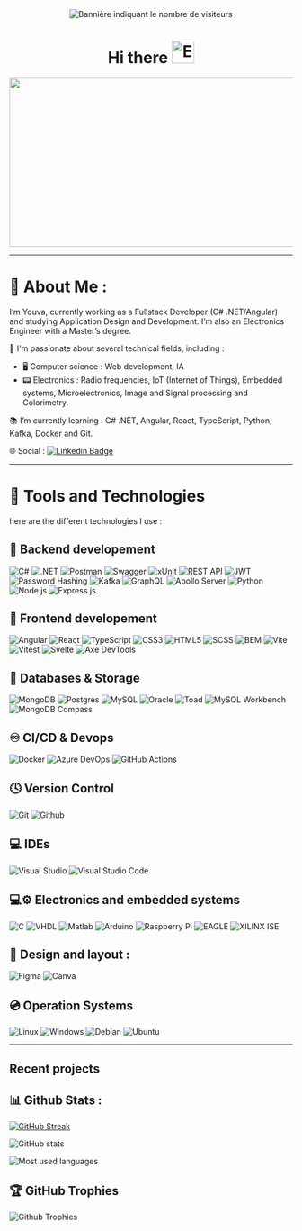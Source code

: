 <div id="header" align="center">
  <img src="https://komarev.com/ghpvc/?username=YouvaLo&style=flat-square&color=blue" alt="Bannière indiquant le nombre de visiteurs"/>
<h1>Hi there 
<img src="https://media3.giphy.com/media/v1.Y2lkPTc5MGI3NjExZWMybHJkN24zMWl1cGliYjhubnRqZjM0eWpjZTM0eG16ZzZsdnNyOSZlcD12MV9pbnRlcm5hbF9naWZfYnlfaWQmY3Q9cw/Q1FOFOOF6CE6FlNFxL/giphy.webp" alt="Emoji qui dit coucou" width="40px" height="40px"/>
</h1>
</div>
<div align="center"> 
  <img src="https://homedeve.com/wp-content/uploads/2023/09/Formation-developpeur-full-stack.png" width="600" height="300">
</div>

----------------------------------------------------------------------------------------------------------------------------

# 💫 About Me :

I’m Youva, currently working as a Fullstack Developer (C# .NET/Angular) and studying Application Design and Development. I’m also an Electronics Engineer with a Master’s degree.
  
📡 I'm passionate about several technical fields, including :
   - 🖥️ Computer science : Web development, IA 
   - 📟 Electronics : Radio frequencies, IoT (Internet of Things), Embedded systems, Microelectronics, Image and Signal processing and Colorimetry.
    
📚 I’m currently learning : C# .NET, Angular, React, TypeScript, Python, Kafka, Docker and Git. 

🌐 Social : [![Linkedin Badge](https://img.shields.io/badge/LinkedIn-%230077B5.svg?logo=linkedin&logoColor=white)](https://www.linkedin.com/in/youva-lounas/)

----------------------------------------------------------------------------------------------------------------------------

# 🧰 Tools and Technologies

here are the different technologies I use : 

## 🚀 Backend developement
![C#](https://img.shields.io/badge/C%23-239120?style=for-the-badge&logo=csharp&logoColor=white)
![.NET](https://img.shields.io/badge/.NET-512BD4?style=for-the-badge&logo=.net&logoColor=white)
![Postman](https://img.shields.io/badge/Postman-%23FF6C37?style=for-the-badge&logo=postman&logoColor=FFFFFF&logoSize=auto&link=https%3A%2F%2Fwww.postman.com%2F)
![Swagger](https://img.shields.io/badge/Swagger-%2385EA2D?style=for-the-badge&logo=swagger&logoColor=000000&link=https%3A%2F%2Fswagger.io%2F)
![xUnit](https://img.shields.io/badge/xUnit.net-%232C7300?style=for-the-badge&logo=.net&logoColor=white&link=https%3A%2F%2Fxunit.net%2F)
![REST API](https://img.shields.io/badge/REST%20API-%23000000?style=for-the-badge&logo=rest&logoColor=white)
![JWT](https://img.shields.io/badge/JWT-blue?style=for-the-badge&logo=jsonwebtokens&logoColor=white&link=https%3A%2F%2Fjwt.io%2F)
![Password Hashing](https://img.shields.io/badge/Password%20Hashing-red?style=for-the-badge&logo=security&logoColor=white)
![Kafka](https://img.shields.io/badge/Apache%20Kafka-231F20?style=for-the-badge&logo=apachekafka&logoColor=white)
![GraphQL](https://img.shields.io/badge/GraphQL-E10098?style=for-the-badge&logo=graphql&logoColor=white)
![Apollo Server](https://img.shields.io/badge/Apollo%20Server-311C87?style=for-the-badge&logo=apollo&logoColor=white)
![Python](https://img.shields.io/badge/Python-3776AB?style=for-the-badge&logo=python&logoColor=white)
![Node.js](https://img.shields.io/badge/Node.js-339933?style=for-the-badge&logo=node.js&logoColor=white)
![Express.js](https://img.shields.io/badge/Express.js-300420?style=for-the-badge&logo=express&logoColor=white)


## 🚀 Frontend developement
![Angular](https://img.shields.io/badge/Angular-DD0031?style=for-the-badge&logo=Angular&logoColor=white)
![React](https://img.shields.io/badge/React-20232A?style=for-the-badge&logo=React&logoColor=61DAFB)
![TypeScript](https://img.shields.io/badge/TypeScript-3178C6?style=for-the-badge&logo=TypeScript&logoColor=white)
![CSS3](https://img.shields.io/badge/css3-%231572B6.svg?style=for-the-badge&logo=css3&logoColor=white) 
![HTML5](https://img.shields.io/badge/html5-%23E34F26.svg?style=for-the-badge&logo=html5&logoColor=white)
![SCSS](https://img.shields.io/badge/SCSS-DD0031?style=for-the-badge&logo=sass&logoColor=white)
![BEM](https://img.shields.io/badge/CSS%20Architecture-BEM-blue?style=for-the-badge)
![Vite](https://img.shields.io/badge/Vite-646CFF?style=for-the-badge&logo=vite&logoColor=white)
![Vitest](https://img.shields.io/badge/Vitest-green?style=for-the-badge)
![Svelte](https://img.shields.io/badge/Svelte-FF3E00?style=for-the-badge&logo=svelte&logoColor=white)
![Axe DevTools](https://img.shields.io/badge/Axe%20DevTools-Accessibility-663399?style=for-the-badge&logo=deque&logoColor=white)


## 💾 Databases & Storage 
![MongoDB](https://img.shields.io/badge/MongoDB-%234ea94b.svg?style=for-the-badge&logo=mongodb&logoColor=white)
![Postgres](https://img.shields.io/badge/postgres-%23316192.svg?style=for-the-badge&logo=postgresql&logoColor=white)
![MySQL](https://img.shields.io/badge/mysql-4479A1.svg?style=for-the-badge&logo=mysql&logoColor=white)
![Oracle](https://img.shields.io/badge/Oracle-F80000?style=for-the-badge&logo=oracle&logoColor=white)
![Toad](https://img.shields.io/badge/Toad-for%20Oracle-%23000000?style=for-the-badge&logo=toad&logoColor=white)
![MySQL Workbench](https://img.shields.io/badge/MySQL%20Workbench-%23004700?style=for-the-badge&logo=mysql&logoColor=white)
![MongoDB Compass](https://img.shields.io/badge/MongoDB%20Compass-47A248?style=for-the-badge&logo=mongodb&logoColor=white)

## ♾️ CI/CD & Devops
![Docker](https://img.shields.io/badge/Docker-2496ED?style=for-the-badge&logo=docker&logoColor=white)
![Azure DevOps](https://img.shields.io/badge/Azure%20DevOps-%230E86D4.svg?style=for-the-badge&logo=AzureDevOps&logoColor=white)
![GitHub Actions](https://img.shields.io/badge/github%20actions-%232671E5.svg?style=for-the-badge&logo=githubactions&logoColor=white)

## 🕓 Version Control
![Git](https://img.shields.io/badge/Git-%23F05032?style=for-the-badge&logo=git&logoColor=FFFFFF&link=https%3A%2F%2Fgit-scm.com%2F)
![Github](https://img.shields.io/badge/Github-%23181717?style=for-the-badge&logo=github&logoColor=FFFFFF&link=https%3A%2F%2Fgithub.com)

## 💻 IDEs
![Visual Studio](https://img.shields.io/badge/Visual%20Studio-5C2D91?style=for-the-badge&logo=VisualStudio&logoColor=white)
![Visual Studio Code](https://img.shields.io/badge/Visual_Studio_Code-0078D4?style=for-the-badge&logo=Visual-Studio-Code&logoColor=white)

## 💻⚙️ Electronics and embedded systems
![C](https://img.shields.io/badge/C-A8B9CC?style=for-the-badge&logo=c&logoColor=black)
![VHDL](https://img.shields.io/badge/VHDL-9B2D30?style=for-the-badge&logo=VHDL&logoColor=white)
![Matlab](https://img.shields.io/badge/Matlab-0076A8?style=for-the-badge&logo=MATLAB&logoColor=white)
![Arduino](https://img.shields.io/badge/Arduino-00979D?style=for-the-badge&logo=Arduino&logoColor=white)
![Raspberry Pi](https://img.shields.io/badge/Raspberry%20Pi-A22846?style=for-the-badge&logo=RaspberryPi&logoColor=white)
![EAGLE](https://img.shields.io/badge/EAGLE%20PCB-1C1C1C?style=for-the-badge&logo=Autodesk&logoColor=white)
![XILINX ISE](https://img.shields.io/badge/XILINX%20ISE-004B87?style=for-the-badge&logoColor=white&labelColor=004B87)

## 🎨 Design and layout :  
![Figma](https://img.shields.io/badge/figma-%23F24E1E.svg?style=for-the-badge&logo=figma&logoColor=white)
![Canva](https://img.shields.io/badge/Canva-%2300C4CC.svg?style=for-the-badge&logo=Canva&logoColor=white)

## 💿 Operation Systems
![Linux](https://img.shields.io/badge/Linux-%23FCC624?style=for-the-badge&logo=linux&logoColor=000000&link=https%3A%2F%2Fwikipedia.org%2Fwiki%2FLinux)
![Windows](https://img.shields.io/badge/Windows-%2380B3FF?style=for-the-badge&logoColor=FFFFFF&link=https%3A%2F%2Fwww.microsoft.com%2Fwindows%2F)
![Debian](https://img.shields.io/badge/Debian-%23A81D33?style=for-the-badge&logo=Debian&logoColor=FFFFFF&link=https%3A%2F%2Fwww.debian.org%2F)
![Ubuntu](https://img.shields.io/badge/Ubuntu-%23E95420?style=for-the-badge&logo=Ubuntu&logoColor=FFFFFF&link=https%3A%2F%2Fubuntu.com%2F)

----------------------------------------------------------------------------------------------------------------------------

## Recent projects


## 📊 Github Stats : 

[![GitHub Streak](https://streak-stats.demolab.com/?user=YouvaLo&theme=catppuccin-mocha)](https://git.io/streak-stats)

![GitHub stats](https://github-readme-stats.vercel.app/api?username=YouvaLo&show_icons=true&theme=catppuccin_mocha)

![Most used languages](https://github-readme-stats.vercel.app/api/top-langs/?username=YouvaLo&theme=catppuccin_mocha&hide_border=false&include_all_commits=false&count_private=true&layout=compact)

## 🏆 GitHub Trophies
![Github Trophies](https://github-profile-trophy.vercel.app/?username=YouvaLo&theme=dracula&no-frame=false&no-bg=false&margin-w=4&column=6)